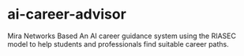 # ai-career-advisor
Mira Networks Based An AI career guidance system using the RIASEC model to help students and professionals find suitable career paths.

